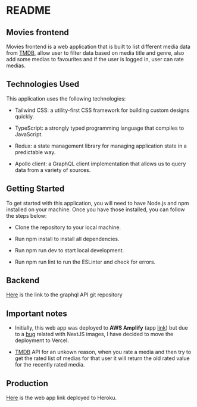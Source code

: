 # README

## Movies frontend

Movies frontend is a web application that is built to list different media data from [TMDB](https://www.themoviedb.org/), allow user to filter data based on media title and genre, also add some medias to favourites and if the user is logged in, user can rate medias.

## Technologies Used

This application uses the following technologies:

- Tailwind CSS: a utility-first CSS framework for building custom designs quickly.

- TypeScript: a strongly typed programming language that compiles to JavaScript.

- Redux: a state management library for managing application state in a predictable way.

- Apollo client: a GraphQL client implementation that allows us to query data from a variety of sources.

## Getting Started

To get started with this application, you will need to have Node.js and npm installed on your machine. Once you have those installed, you can follow the steps below:

- Clone the repository to your local machine.

- Run npm install to install all dependencies.

- Run npm run dev to start local development.

- Run npm run lint to run the ESLinter and check for errors.

## Backend

[Here](https://github.com/Androsv96/movies-back) is the link to the graphql API git repository

## Important notes

- Initially, this web app was deployed to **AWS Amplify** (app [link](https://main.d20srcqdz8uuqy.amplifyapp.com/)) but due to a [bug](https://github.com/aws-amplify/amplify-hosting/issues/3194) related with NextJS images, I have decided to move the deployment to Vercel.

- [TMDB](https://www.themoviedb.org/) API for an unkown reason, when you rate a media and then try to get the rated list of medias for that user it will return the old rated value for the recently rated media.

## Production

[Here](https://movies-front-eight.vercel.app/) is the web app link deployed to Heroku.
